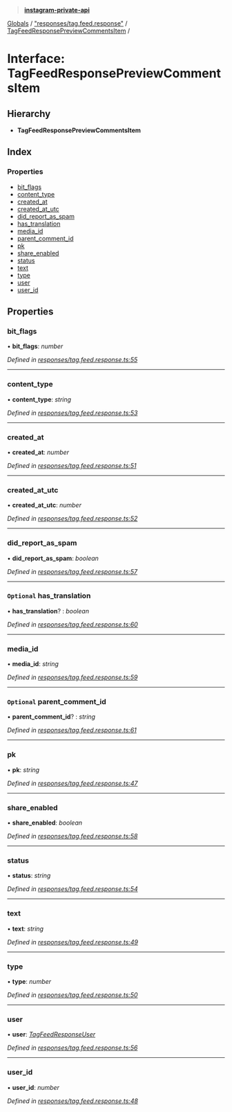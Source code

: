 > **[instagram-private-api](../README.md)**

[Globals](../README.md) / ["responses/tag.feed.response"](../modules/_responses_tag_feed_response_.md) / [TagFeedResponsePreviewCommentsItem](_responses_tag_feed_response_.tagfeedresponsepreviewcommentsitem.md) /

# Interface: TagFeedResponsePreviewCommentsItem

## Hierarchy

* **TagFeedResponsePreviewCommentsItem**

## Index

### Properties

* [bit_flags](_responses_tag_feed_response_.tagfeedresponsepreviewcommentsitem.md#bit_flags)
* [content_type](_responses_tag_feed_response_.tagfeedresponsepreviewcommentsitem.md#content_type)
* [created_at](_responses_tag_feed_response_.tagfeedresponsepreviewcommentsitem.md#created_at)
* [created_at_utc](_responses_tag_feed_response_.tagfeedresponsepreviewcommentsitem.md#created_at_utc)
* [did_report_as_spam](_responses_tag_feed_response_.tagfeedresponsepreviewcommentsitem.md#did_report_as_spam)
* [has_translation](_responses_tag_feed_response_.tagfeedresponsepreviewcommentsitem.md#optional-has_translation)
* [media_id](_responses_tag_feed_response_.tagfeedresponsepreviewcommentsitem.md#media_id)
* [parent_comment_id](_responses_tag_feed_response_.tagfeedresponsepreviewcommentsitem.md#optional-parent_comment_id)
* [pk](_responses_tag_feed_response_.tagfeedresponsepreviewcommentsitem.md#pk)
* [share_enabled](_responses_tag_feed_response_.tagfeedresponsepreviewcommentsitem.md#share_enabled)
* [status](_responses_tag_feed_response_.tagfeedresponsepreviewcommentsitem.md#status)
* [text](_responses_tag_feed_response_.tagfeedresponsepreviewcommentsitem.md#text)
* [type](_responses_tag_feed_response_.tagfeedresponsepreviewcommentsitem.md#type)
* [user](_responses_tag_feed_response_.tagfeedresponsepreviewcommentsitem.md#user)
* [user_id](_responses_tag_feed_response_.tagfeedresponsepreviewcommentsitem.md#user_id)

## Properties

###  bit_flags

• **bit_flags**: *number*

*Defined in [responses/tag.feed.response.ts:55](https://github.com/dilame/instagram-private-api/blob/e9c516c/src/responses/tag.feed.response.ts#L55)*

___

###  content_type

• **content_type**: *string*

*Defined in [responses/tag.feed.response.ts:53](https://github.com/dilame/instagram-private-api/blob/e9c516c/src/responses/tag.feed.response.ts#L53)*

___

###  created_at

• **created_at**: *number*

*Defined in [responses/tag.feed.response.ts:51](https://github.com/dilame/instagram-private-api/blob/e9c516c/src/responses/tag.feed.response.ts#L51)*

___

###  created_at_utc

• **created_at_utc**: *number*

*Defined in [responses/tag.feed.response.ts:52](https://github.com/dilame/instagram-private-api/blob/e9c516c/src/responses/tag.feed.response.ts#L52)*

___

###  did_report_as_spam

• **did_report_as_spam**: *boolean*

*Defined in [responses/tag.feed.response.ts:57](https://github.com/dilame/instagram-private-api/blob/e9c516c/src/responses/tag.feed.response.ts#L57)*

___

### `Optional` has_translation

• **has_translation**? : *boolean*

*Defined in [responses/tag.feed.response.ts:60](https://github.com/dilame/instagram-private-api/blob/e9c516c/src/responses/tag.feed.response.ts#L60)*

___

###  media_id

• **media_id**: *string*

*Defined in [responses/tag.feed.response.ts:59](https://github.com/dilame/instagram-private-api/blob/e9c516c/src/responses/tag.feed.response.ts#L59)*

___

### `Optional` parent_comment_id

• **parent_comment_id**? : *string*

*Defined in [responses/tag.feed.response.ts:61](https://github.com/dilame/instagram-private-api/blob/e9c516c/src/responses/tag.feed.response.ts#L61)*

___

###  pk

• **pk**: *string*

*Defined in [responses/tag.feed.response.ts:47](https://github.com/dilame/instagram-private-api/blob/e9c516c/src/responses/tag.feed.response.ts#L47)*

___

###  share_enabled

• **share_enabled**: *boolean*

*Defined in [responses/tag.feed.response.ts:58](https://github.com/dilame/instagram-private-api/blob/e9c516c/src/responses/tag.feed.response.ts#L58)*

___

###  status

• **status**: *string*

*Defined in [responses/tag.feed.response.ts:54](https://github.com/dilame/instagram-private-api/blob/e9c516c/src/responses/tag.feed.response.ts#L54)*

___

###  text

• **text**: *string*

*Defined in [responses/tag.feed.response.ts:49](https://github.com/dilame/instagram-private-api/blob/e9c516c/src/responses/tag.feed.response.ts#L49)*

___

###  type

• **type**: *number*

*Defined in [responses/tag.feed.response.ts:50](https://github.com/dilame/instagram-private-api/blob/e9c516c/src/responses/tag.feed.response.ts#L50)*

___

###  user

• **user**: *[TagFeedResponseUser](_responses_tag_feed_response_.tagfeedresponseuser.md)*

*Defined in [responses/tag.feed.response.ts:56](https://github.com/dilame/instagram-private-api/blob/e9c516c/src/responses/tag.feed.response.ts#L56)*

___

###  user_id

• **user_id**: *number*

*Defined in [responses/tag.feed.response.ts:48](https://github.com/dilame/instagram-private-api/blob/e9c516c/src/responses/tag.feed.response.ts#L48)*